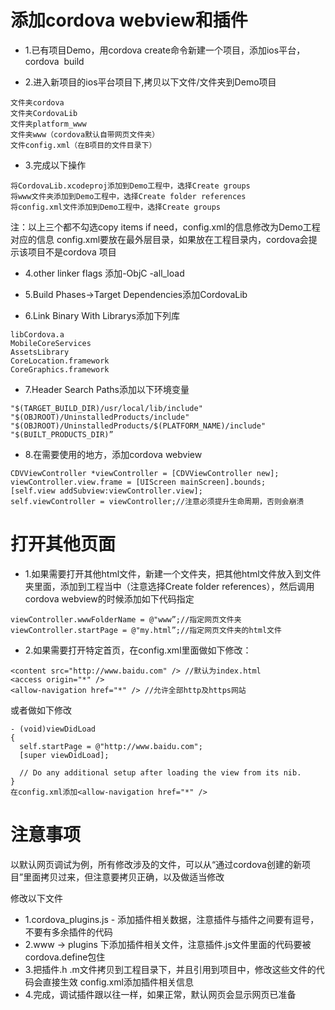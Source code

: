 
# 添加cordova webview和插件

- 1.已有项目Demo，用cordova create命令新建一个项目，添加ios平台，cordova  build


- 2.进入新项目的ios平台项目下,拷贝以下文件/文件夹到Demo项目

```
文件夹cordova
文件夹CordovaLib
文件夹platform_www
文件夹www（cordova默认自带网页文件夹）
文件config.xml（在B项目的文件目录下）
```

- 3.完成以下操作

```
将CordovaLib.xcodeproj添加到Demo工程中，选择Create groups
将www文件夹添加到Demo工程中，选择Create folder references
将config.xml文件添加到Demo工程中，选择Create groups
```
注：以上三个都不勾选copy items if need，config.xml的信息修改为Demo工程对应的信息
config.xml要放在最外层目录，如果放在工程目录内，cordova会提示该项目不是cordova 项目

- 4.other linker flags 添加-ObjC -all_load

- 5.Build Phases->Target Dependencies添加CordovaLib

- 6.Link Binary With Librarys添加下列库

```
libCordova.a
MobileCoreServices
AssetsLibrary
CoreLocation.framework
CoreGraphics.framework
```

- 7.Header Search Paths添加以下环境变量

```
"$(TARGET_BUILD_DIR)/usr/local/lib/include"        
"$(OBJROOT)/UninstalledProducts/include"
"$(OBJROOT)/UninstalledProducts/$(PLATFORM_NAME)/include"
"$(BUILT_PRODUCTS_DIR)”
```

- 8.在需要使用的地方，添加cordova webview

```
CDVViewController *viewController = [CDVViewController new];
viewController.view.frame = [UIScreen mainScreen].bounds;
[self.view addSubview:viewController.view];
self.viewController = viewController;//注意必须提升生命周期，否则会崩溃
```

# 打开其他页面

- 1.如果需要打开其他html文件，新建一个文件夹，把其他html文件放入到文件夹里面，添加到工程当中（注意选择Create folder references），然后调用cordova webview的时候添加如下代码指定

```
viewController.wwwFolderName = @"www”;//指定网页文件夹
viewController.startPage = @"my.html”;//指定网页文件夹的html文件
```

- 2.如果需要打开特定首页，在config.xml里面做如下修改：

```
<content src="http://www.baidu.com" /> //默认为index.html
<access origin="*" />
<allow-navigation href="*" /> //允许全部http及https网站
```
或者做如下修改
```
- (void)viewDidLoad
{
  self.startPage = @"http://www.baidu.com";
  [super viewDidLoad];
  
  // Do any additional setup after loading the view from its nib.
}
在config.xml添加<allow-navigation href="*" />
```

# 注意事项

以默认网页调试为例，所有修改涉及的文件，可以从“通过cordova创建的新项目”里面拷贝过来，但注意要拷贝正确，以及做适当修改

修改以下文件
- 1.cordova_plugins.js - 添加插件相关数据，注意插件与插件之间要有逗号，不要有多余插件的代码
- 2.www -> plugins 下添加插件相关文件，注意插件.js文件里面的代码要被cordova.define包住
- 3.把插件.h .m文件拷贝到工程目录下，并且引用到项目中，修改这些文件的代码会直接生效
config.xml添加插件相关信息
- 4.完成，调试插件跟以往一样，如果正常，默认网页会显示网页已准备
